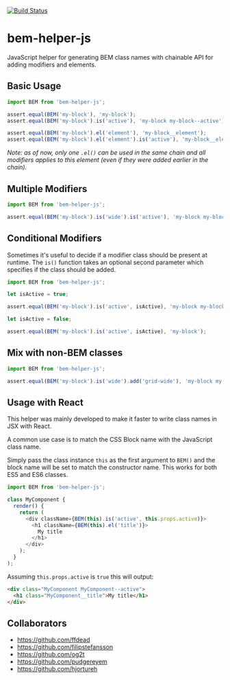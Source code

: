 
[![Build Status](https://travis-ci.org/14islands/bem-helper-js.svg?branch=master)](https://travis-ci.org/14islands/bem-helper-js)


# bem-helper-js
JavaScript helper for generating BEM class names with chainable API for adding modifiers and elements.


## Basic Usage

```javascript
import BEM from 'bem-helper-js';

assert.equal(BEM('my-block'), 'my-block');
assert.equal(BEM('my-block').is('active'), 'my-block my-block--active');

assert.equal(BEM('my-block').el('element'), 'my-block__element');
assert.equal(BEM('my-block').el('element').is('active'), 'my-block__element my-block__element--active');
```

*Note: as of now, only one `.el()` can be used in the same chain and all modifiers applies to this element (even if they were added earlier in the chain).*



## Multiple Modifiers

```javascript
import BEM from 'bem-helper-js';

assert.equal(BEM('my-block').is('wide').is('active'), 'my-block my-block--wide my-block--active');
```


## Conditional Modifiers

Sometimes it's useful to decide if a modifier class should be present at runtime. The `is()` function takes an optional second parameter which specifies if the class should be added.

```javascript
import BEM from 'bem-helper-js';

let isActive = true;

assert.equal(BEM('my-block').is('active', isActive), 'my-block my-block--active');

let isActive = false;

assert.equal(BEM('my-block').is('active', isActive), 'my-block');
```



## Mix with non-BEM classes

```javascript
import BEM from 'bem-helper-js';

assert.equal(BEM('my-block').is('wide').add('grid-wide'), 'my-block my-block--wide grid-wide');
```


## Usage with React

This helper was mainly developed to make it faster to write class names in JSX with React.

A common use case is to match the CSS Block name with the JavaScript class name. 

Simply pass the class instance `this` as the first argument to `BEM()` and the block name will be set to match the constructor name. This works for both ES5 and ES6 classes.

```javascript
import BEM from 'bem-helper-js';

class MyComponent {
  render() {
    return (
      <div className={BEM(this).is('active', this.props.active)}>
        <h1 className={BEM(this).el('title')}>
          My title
        </h1>
      </div>
    );
  }
);
```

Assuming `this.props.active` is `true` this will output:

```html
<div class="MyComponent MyComponent--active">
  <h1 class="MyComponent__title">My title</h1>
</div>
```


## Collaborators

* https://github.com/ffdead
* https://github.com/filipstefansson
* https://github.com/og2t
* https://github.com/pudgereyem
* https://github.com/hjortureh
